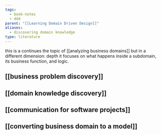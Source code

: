 ```yaml
---
tags:
  - book-notes
  - ddd
parent: "[[Learning Domain Driven Design]]"
aliases:
  - discovering domain knowledge
type: literature
---
```

this is a continues the topic of [[analyzing business domains]] but in a different dimension: depth it focuses on what happens inside a subdomain, its business function, and logic. 


## [[business problem discovery]]

## [[domain knowledge discovery]]

## [[communication for software projects]]

## [[converting business domain to a model]]


